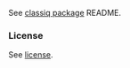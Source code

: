 See [classiq package](https://pypi.org/project/classiq/) README.

### License

See [license](https://classiq.io/license).
